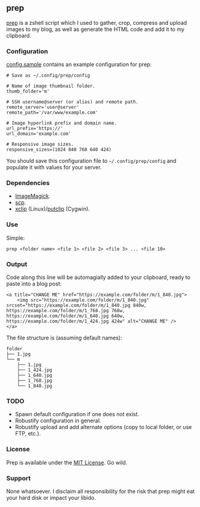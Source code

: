 ## prep
[prep](https://github.com/bhalash/prep) is a zshell script which I used to gather, crop, compress and upload images to my blog, as well as generate the HTML code and add it to my clipboard.

### Configuration
[config.sample](/config.sample) contains an example configuration for prep:

    # Save as ~/.config/prep/config

    # Name of image thumbnail folder.
    thumb_folder='m'

    # SSH username@server (or alias) and remote path.
    remote_server='user@server'
    remote_path='/var/www/example.com'

    # Image hyperlink prefix and domain name.
    url_prefix='https://'
    url_domain='example.com'

    # Responsive image sizes.
    responsive_sizes=(1024 840 768 640 424)

You should save this configuration file to `~/.config/prep/config` and populate it with values for your server.

### Dependencies
* [ImageMagick](http://www.imagemagick.org/script/index.php).
* [scp](http://linux.die.net/man/1/scp).
* [xclip](http://linux.die.net/man/1/xclip) (Linux)/[putclip](http://gnuwin32.sourceforge.net/packages/cygutils.htm) (Cygwin).

### Use
Simple:

    prep <folder name> <file 1> <file 2> <file 3> ... <file 10>

### Output

Code along this line will be automagially added to your clipboard, ready to paste into a blog post:

    <a title="CHANGE ME" href="https://example.com/folder/m/1_840.jpg">
        <img src="https://example.com/folder/m/1_840.jpg" srcset="https://example.com/folder/m/1_840.jpg 840w, https://example.com/folder/m/1_768.jpg 768w, https://example.com/folder/m/1_640.jpg 640w, https://example.com/folder/m/1_424.jpg 424w" alt="CHANGE ME" />
    </a>

The file structure is (assuming default names):

    folder
    ├── 1.jpg
    └── m
        ├── 1.jpg
        ├── 1_424.jpg
        ├── 1_640.jpg
        ├── 1_768.jpg
        └── 1_840.jpg

### TODO
* Spawn default configuration if one does not exist.
* Robustify configuration in general.
* Robustify upload and add alternate options (copy to local folder, or use FTP, etc.).

### License
Prep is available under the [MIT License](https://opensource.org/licenses/MIT). Go wild.

### Support
None whatsoever. I disclaim all responsibility for the risk that prep might eat your hard disk or impact your libido.

